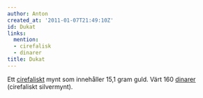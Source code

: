 ```yaml
---
author: Anton
created_at: '2011-01-07T21:49:10Z'
id: Dukat
links:
  mention:
  - cirefalisk
  - dinarer
title: Dukat
---
```


Ett [cirefaliskt] mynt som innehåller 15,1 gram guld. Värt 160 [dinarer] (cirefaliskt silvermynt).

  [cirefaliskt]: cirefalisk
  [dinarer]: dinarer
